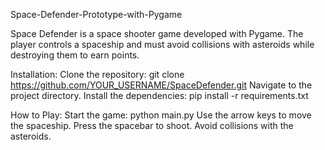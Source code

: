 Space-Defender-Prototype-with-Pygame

Space Defender is a space shooter game developed with Pygame. The player controls a spaceship and must avoid collisions with asteroids while destroying them to earn points.

Installation:
Clone the repository: git clone https://github.com/YOUR_USERNAME/SpaceDefender.git
Navigate to the project directory.
Install the dependencies: pip install -r requirements.txt

How to Play:
Start the game: python main.py
Use the arrow keys to move the spaceship.
Press the spacebar to shoot.
Avoid collisions with the asteroids.
